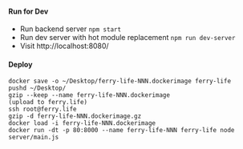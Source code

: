 #### Run for Dev

* Run backend server `npm start`
* Run dev server with hot module replacement `npm run dev-server`
* Visit http://localhost:8080/

#### Deploy

    docker save -o ~/Desktop/ferry-life-NNN.dockerimage ferry-life
    pushd ~/Desktop/
    gzip --keep --name ferry-life-NNN.dockerimage
    (upload to ferry.life)
    ssh root@ferry.life
    gzip -d ferry-life-NNN.dockerimage.gz
    docker load -i ferry-life-NNN.dockerimage
    docker run -dt -p 80:8000 --name ferry-life-NNN ferry-life node server/main.js
